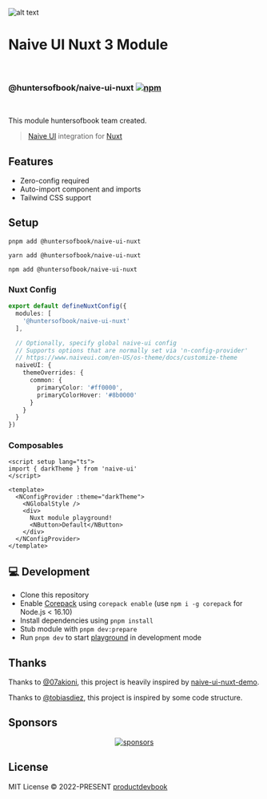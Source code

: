 ![alt text](https://github.com/huntersofbook/naive-ui-nuxt/blob/main/.github/assets/naive-ui-nuxt.png?raw=true)

# Naive UI Nuxt 3 Module
<br/>

### @huntersofbook/naive-ui-nuxt [![npm](https://img.shields.io/npm/v/@huntersofbook/naive-ui-nuxt.svg)](https://npmjs.com/package/@huntersofbook/naive-ui-nuxt)
<br/>

This module huntersofbook team created.

> [Naive UI](https://www.naiveui.com/en-US/light/components/button) integration for [Nuxt](https://nuxtjs.org)

## Features

- Zero-config required
- Auto-import component and imports
- Tailwind CSS support

## Setup
```
pnpm add @huntersofbook/naive-ui-nuxt
```
```
yarn add @huntersofbook/naive-ui-nuxt
```
```
npm add @huntersofbook/naive-ui-nuxt
```
### Nuxt Config

```ts
export default defineNuxtConfig({
  modules: [
    '@huntersofbook/naive-ui-nuxt'
  ],

  // Optionally, specify global naive-ui config
  // Supports options that are normally set via 'n-config-provider'
  // https://www.naiveui.com/en-US/os-theme/docs/customize-theme
  naiveUI: {
    themeOverrides: {
      common: {
        primaryColor: '#ff0000',
        primaryColorHover: '#8b0000'
      }
    }
  }
})
```

### Composables

```vue
<script setup lang="ts">
import { darkTheme } from 'naive-ui'
</script>

<template>
  <NConfigProvider :theme="darkTheme">
    <NGlobalStyle />
    <div>
      Nuxt module playground!
      <NButton>Default</NButton>
    </div>
  </NConfigProvider>
</template>
```

## 💻 Development

- Clone this repository
- Enable [Corepack](https://github.com/nodejs/corepack) using `corepack enable` (use `npm i -g corepack` for Node.js < 16.10)
- Install dependencies using `pnpm install`
- Stub module with `pnpm dev:prepare`
- Run `pnpm dev` to start [playground](./playground) in development mode


## Thanks

Thanks to [@07akioni](https://github.com/07akioni), this project is heavily inspired by [naive-ui-nuxt-demo](https://github.com/07akioni/naive-ui-nuxt-demo).

Thanks to [@tobiasdiez](https://github.com/tobiasdiez), this project is inspired by some code structure.


## Sponsors

<p align="center">
  <a href="https://cdn.jsdelivr.net/gh/oku-ui/static/sponsors/sponsors.svg">
    <img alt="sponsors" src='https://cdn.jsdelivr.net/gh/oku-ui/static/sponsors/sponsors.svg'/>
  </a>
</p>


## License

MIT License © 2022-PRESENT [productdevbook](https://github.com/productdevbook)
